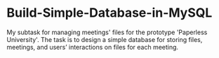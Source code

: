 # Build-Simple-Database-in-MySQL
My subtask for managing meetings' files for the prototype 'Paperless University'. The task is to design a simple database for storing files, meetings, and users’ interactions on  files for each meeting.
